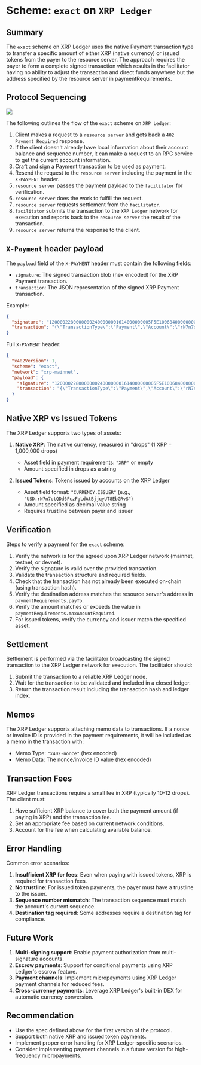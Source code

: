 # Scheme: `exact` on `XRP Ledger`

## Summary

The `exact` scheme on XRP Ledger uses the native Payment transaction type to transfer a specific amount of either XRP (native currency) or issued tokens from the payer to the resource server. The approach requires the payer to form a complete signed transaction which results in the facilitator having no ability to adjust the transaction and direct funds anywhere but the address specified by the resource server in paymentRequirements.

## Protocol Sequencing

![](../../../static/xrp-exact-flow.png)

The following outlines the flow of the `exact` scheme on `XRP Ledger`:

1. Client makes a request to a `resource server` and gets back a `402 Payment Required` response.
2. If the client doesn't already have local information about their account balance and sequence number, it can make a request to an RPC service to get the current account information.
3. Craft and sign a Payment transaction to be used as payment.
4. Resend the request to the `resource server` including the payment in the `X-PAYMENT` header.
5. `resource server` passes the payment payload to the `facilitator` for verification.
6. `resource server` does the work to fulfill the request.
7. `resource server` requests settlement from the `facilitator`.
8. `facilitator` submits the transaction to the `XRP Ledger` network for execution and reports back to the `resource server` the result of the transaction.
9. `resource server` returns the response to the client.

## `X-Payment` header payload

The `payload` field of the `X-PAYMENT` header must contain the following fields:

- `signature`: The signed transaction blob (hex encoded) for the XRP Payment transaction.
- `transaction`: The JSON representation of the signed XRP Payment transaction.

Example:

```json
{
  "signature": "12000022800000002400000001614000000005F5E1006840000000000000",
  "transaction": "{\"TransactionType\":\"Payment\",\"Account\":\"rN7n7otQDd6FczFgLdAtBjjqyUT8EbGRvS\",\"Destination\":\"rfkDp7HsXcJPDs4R5TQasKmgNVb5sEj8LS\",\"Amount\":\"100000000\",\"Fee\":\"12\",\"Sequence\":1,\"SigningPubKey\":\"02...\"}"
}
```

Full `X-PAYMENT` header:

```json
{
  "x402Version": 1,
  "scheme": "exact",
  "network": "xrp-mainnet",
  "payload": {
    "signature": "12000022800000002400000001614000000005F5E1006840000000000000",
    "transaction": "{\"TransactionType\":\"Payment\",\"Account\":\"rN7n7otQDd6FczFgLdAtBjjqyUT8EbGRvS\",\"Destination\":\"rfkDp7HsXcJPDs4R5TQasKmgNVb5sEj8LS\",\"Amount\":\"100000000\",\"Fee\":\"12\",\"Sequence\":1,\"SigningPubKey\":\"02...\"}"
  }
}
```

## Native XRP vs Issued Tokens

The XRP Ledger supports two types of assets:

1. **Native XRP**: The native currency, measured in "drops" (1 XRP = 1,000,000 drops)
   - Asset field in payment requirements: `"XRP"` or empty
   - Amount specified in drops as a string

2. **Issued Tokens**: Tokens issued by accounts on the XRP Ledger
   - Asset field format: `"CURRENCY.ISSUER"` (e.g., `"USD.rN7n7otQDd6FczFgLdAtBjjqyUT8EbGRvS"`)
   - Amount specified as decimal value string
   - Requires trustline between payer and issuer

## Verification

Steps to verify a payment for the `exact` scheme:

1. Verify the network is for the agreed upon XRP Ledger network (mainnet, testnet, or devnet).
2. Verify the signature is valid over the provided transaction.
3. Validate the transaction structure and required fields.
4. Check that the transaction has not already been executed on-chain (using transaction hash).
5. Verify the destination address matches the resource server's address in `paymentRequirements.payTo`.
6. Verify the amount matches or exceeds the value in `paymentRequirements.maxAmountRequired`.
7. For issued tokens, verify the currency and issuer match the specified asset.

## Settlement

Settlement is performed via the facilitator broadcasting the signed transaction to the XRP Ledger network for execution. The facilitator should:

1. Submit the transaction to a reliable XRP Ledger node.
2. Wait for the transaction to be validated and included in a closed ledger.
3. Return the transaction result including the transaction hash and ledger index.

## Memos

The XRP Ledger supports attaching memo data to transactions. If a nonce or invoice ID is provided in the payment requirements, it will be included as a memo in the transaction with:
- Memo Type: `"x402-nonce"` (hex encoded)
- Memo Data: The nonce/invoice ID value (hex encoded)

## Transaction Fees

XRP Ledger transactions require a small fee in XRP (typically 10-12 drops). The client must:
1. Have sufficient XRP balance to cover both the payment amount (if paying in XRP) and the transaction fee.
2. Set an appropriate fee based on current network conditions.
3. Account for the fee when calculating available balance.

## Error Handling

Common error scenarios:

1. **Insufficient XRP for fees**: Even when paying with issued tokens, XRP is required for transaction fees.
2. **No trustline**: For issued token payments, the payer must have a trustline to the issuer.
3. **Sequence number mismatch**: The transaction sequence must match the account's current sequence.
4. **Destination tag required**: Some addresses require a destination tag for compliance.

## Future Work

1. **Multi-signing support**: Enable payment authorization from multi-signature accounts.
2. **Escrow payments**: Support for conditional payments using XRP Ledger's escrow feature.
3. **Payment channels**: Implement micropayments using XRP Ledger payment channels for reduced fees.
4. **Cross-currency payments**: Leverage XRP Ledger's built-in DEX for automatic currency conversion.

## Recommendation

- Use the spec defined above for the first version of the protocol.
- Support both native XRP and issued token payments.
- Implement proper error handling for XRP Ledger-specific scenarios.
- Consider implementing payment channels in a future version for high-frequency micropayments.
